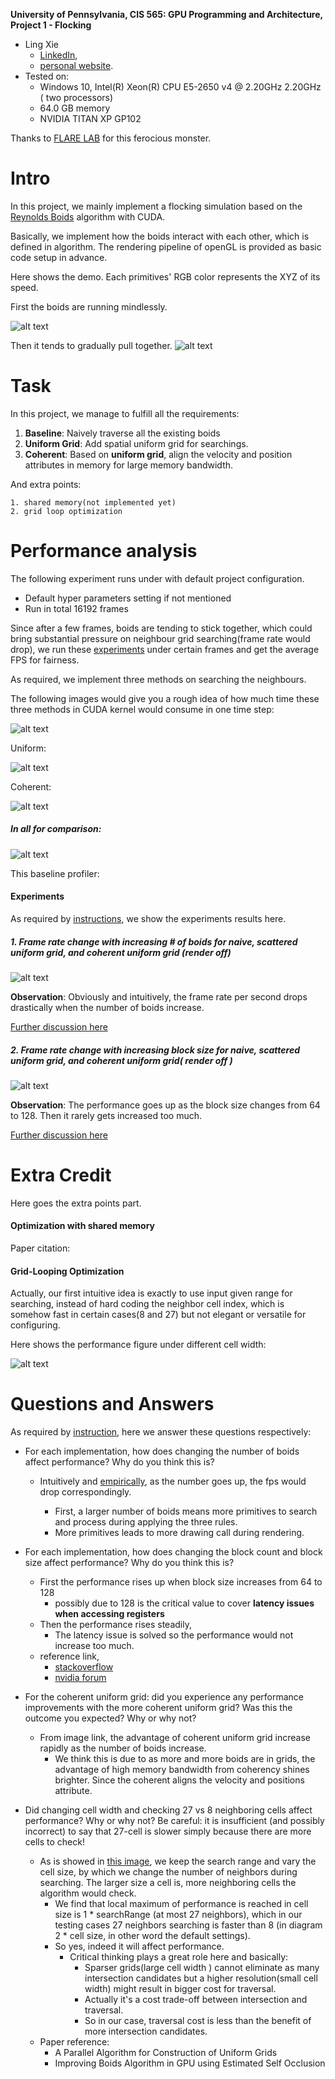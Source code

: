 **University of Pennsylvania, CIS 565: GPU Programming and Architecture,
Project 1 - Flocking**

* Ling Xie
  * [LinkedIn](https://www.linkedin.com/in/ling-xie-94b939182/), 
  * [personal website](https://jack12xl.netlify.app).
* Tested on: 
  * Windows 10, Intel(R) Xeon(R) CPU E5-2650 v4 @ 2.20GHz 2.20GHz ( two processors) 
  * 64.0 GB memory
  * NVIDIA TITAN XP GP102

Thanks to [FLARE LAB](http://faculty.sist.shanghaitech.edu.cn/faculty/liuxp/flare/index.html) for this ferocious monster.

# Intro

In this project, we mainly implement a flocking simulation based on the [Reynolds Boids](http://www.kfish.org/boids/pseudocode.html) algorithm with CUDA. 

Basically, we implement how the boids interact with each other, which is defined in algorithm. The rendering pipeline of openGL is provided as basic code setup in advance.

Here shows the demo. Each primitives' RGB color represents the XYZ  of its speed. 

First the boids are running mindlessly.

![alt text](https://github.com/Jack12xl/Project1-CUDA-Flocking/blob/master/images/demo_3.gif)

Then it tends to gradually pull together.
![alt text](https://github.com/Jack12xl/Project1-CUDA-Flocking/blob/master/images/demo_2.gif)




# Task

In this project, we manage to fulfill all the requirements:

1. **Baseline**: Naively traverse all the existing boids
2. **Uniform Grid**: Add spatial uniform grid for searchings.
3. **Coherent**: Based on **uniform grid**, align the velocity and position attributes in memory for large memory bandwidth.

And extra points:

	1. shared memory(not implemented yet)
 	2. grid loop optimization

# Performance analysis

The following experiment runs under with default project configuration.

- Default hyper parameters setting if not mentioned
- Run in total 16192 frames

Since after a few frames, boids are tending to stick together, which could bring substantial pressure on neighbour grid searching(frame rate would drop), we run these [experiments](https://github.com/Jack12xl/Project1-CUDA-Flocking#experiments) under certain frames and get the average FPS for fairness.  

As required, we implement three methods on searching the neighbours.

The following images would give you a rough idea of how much time these three methods in CUDA kernel would consume in one time step:



![alt text](https://github.com/Jack12xl/Project1-CUDA-Flocking/blob/master/images/2_x_baseline.png)

Uniform:

![alt text](https://github.com/Jack12xl/Project1-CUDA-Flocking/blob/master/images/2_x_uniform.png)

Coherent:

![alt text](https://github.com/Jack12xl/Project1-CUDA-Flocking/blob/master/images/2_x_coherent.png)

##### In all for comparison:

![alt text](https://github.com/Jack12xl/Project1-CUDA-Flocking/blob/master/images/Kernal-Update-Velocity-Camparison.svg)

This baseline profiler:

#### Experiments

As required by [instructions](https://github.com/Jack12xl/Project1-CUDA-Flocking/blob/master/INSTRUCTION.md), we show the experiments results here.

##### 1. Frame rate change with increasing **# of boids** for naive, scattered uniform grid, and coherent uniform grid (render off)

![alt text](https://github.com/Jack12xl/Project1-CUDA-Flocking/blob/master/images/performance_boid.svg)

**Observation**: Obviously and intuitively, the frame rate per second drops drastically when the number of boids increase.

[Further discussion here](https://github.com/Jack12xl/Project1-CUDA-Flocking#questions-and-answers)

##### 2. Frame rate change with increasing **block size** for naive, scattered uniform grid, and coherent uniform grid( render off )

![alt text](https://github.com/Jack12xl/Project1-CUDA-Flocking/blob/master/images/performance_block.svg)

**Observation**: The performance goes up as the block size changes from 64 to 128. Then it rarely gets increased too much.  

[Further discussion here](https://github.com/Jack12xl/Project1-CUDA-Flocking#questions-and-answers)

# Extra Credit

Here goes the extra points part.



#### Optimization with shared memory

Paper citation: 

#### Grid-Looping Optimization

Actually, our first intuitive idea is exactly to use input given range for searching, instead of hard coding the neighbor cell index, which is somehow fast in certain cases(8 and 27) but not elegant or versatile for configuring.  

Here shows the performance figure under different cell width:

![alt text](https://github.com/Jack12xl/Project1-CUDA-Flocking/blob/master/images/FPS_performance_cell_size.png)

# Questions and Answers

As required by [instruction](https://github.com/Jack12xl/Project1-CUDA-Flocking/blob/master/INSTRUCTION.md), here we answer these questions respectively:

- For each implementation, how does changing the number of boids affect performance? Why do you think this is?

  - Intuitively and [empirically](), as the number goes up, the fps would drop correspondingly.

    - First, a larger number of boids means more primitives to search and process during applying the three rules.
    -   More primitives leads to more drawing call during rendering.

    

- For each implementation, how does changing the block count and block size affect performance? Why do you think this is?
  - First the performance rises up when block size increases from 64 to 128
    - possibly due to 128 is the critical value to cover **latency issues when accessing registers**
  - Then the performance rises steadily,
    - The latency issue is solved so the performance would not increase too much.
  - reference link, 
    - [stackoverflow](https://stackoverflow.com/questions/9985912/how-do-i-choose-grid-and-block-dimensions-for-cuda-kernels)
    - [nvidia forum](https://forums.developer.nvidia.com/t/how-to-decide-the-optimal-block-size-in-cuda/14906)
- For the coherent uniform grid: did you experience any performance improvements with the more coherent uniform grid? Was this the outcome you expected? Why or why not?
  - From image link, the advantage of coherent uniform grid increase rapidly as the number of boids increase.
    - We think this is due to as more and more boids are in grids, the advantage of high memory bandwidth from coherency shines brighter. Since the coherent aligns the velocity and positions attribute.
- Did changing cell width and checking 27 vs 8 neighboring cells affect performance? Why or why not? Be careful: it is insufficient (and possibly incorrect) to say that 27-cell is slower simply because there are more cells to check!
  - As is showed in [this image](https://github.com/Jack12xl/Project1-CUDA-Flocking/blob/master/images/FPS_performance_cell_size.png), we keep the search range and vary the cell size, by which we change the number of neighbors during searching. The larger size a cell is, more neighboring cells the algorithm would check.
    - We find that local maximum of performance is reached in cell size is 1 * searchRange (at most 27 neighbors), which in our testing cases 27 neighbors searching is faster than 8 (in diagram 2 * cell size, in other word the default settings).
    - So yes, indeed it will affect performance.
      - Critical thinking plays a great role here and basically:
        - Sparser grids(large cell width ) cannot eliminate as many intersection candidates but a higher resolution(small cell width) might result in bigger cost for traversal.
        - Actually it's a cost trade-off between intersection and traversal.
        - So in our case, traversal cost is less than the benefit of more intersection candidates. 
  - Paper reference: 
    - A Parallel Algorithm for Construction of Uniform Grids
    - Improving Boids Algorithm in GPU using Estimated Self Occlusion